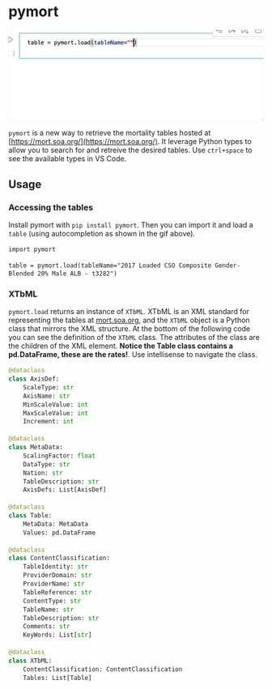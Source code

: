 # pymort

![](./assets/demo.gif)

`pymort` is a new way to retrieve the mortality tables hosted at [https://mort.soa.org/](https://mort.soa.org/). It leverage Python types to allow you to search for and retreive the desired tables. Use `ctrl+space` to see the available types in VS Code.

## Usage

### Accessing the tables

Install pymort with `pip install pymort`. Then you can import it and load a `table` (using autocompletion as shown in the gif above).

```
import pymort

table = pymort.load(tableName="2017 Loaded CSO Composite Gender-Blended 20% Male ALB - t3282")
```

### XTbML

`pymort.load` returns an instance of `XTbML`. XTbML is an XML standard for representing the tables at [mort.soa.org](https://mort.soa.org/), and the `XTbML` object is a Python class that mirrors the XML structure. At the bottom of the following code you can see the definition of the `XTbML` class. The attributes of the class are the children of the XML element. **Notice the Table class contains a pd.DataFrame, these are the rates!**. Use intellisense to navigate the class.

```py
@dataclass
class AxisDef:
    ScaleType: str
    AxisName: str
    MinScaleValue: int
    MaxScaleValue: int
    Increment: int

@dataclass
class MetaData:
    ScalingFactor: float
    DataType: str
    Nation: str
    TableDescription: str
    AxisDefs: List[AxisDef]

@dataclass
class Table:
    MetaData: MetaData
    Values: pd.DataFrame

@dataclass
class ContentClassification:
    TableIdentity: str
    ProviderDomain: str
    ProviderName: str
    TableReference: str
    ContentType: str
    TableName: str
    TableDescription: str
    Comments: str
    KeyWords: List[str]

@dataclass
class XTbML:
    ContentClassification: ContentClassification
    Tables: List[Table]
```
